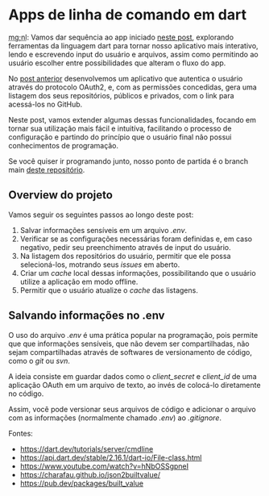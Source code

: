 # Apps de linha de comando em dart

<abbr title="muito grande;nem li">mg;nl</abbr>: Vamos dar sequência ao app iniciado [neste post](https://guilhermegarcia.dev/blog/oauth2-pela-linha-de-comando-em-dart.html), explorando ferramentas da linguagem dart para tornar nosso aplicativo mais interativo, lendo e escrevendo input do usuário e arquivos, assim como permitindo ao usuário escolher entre possibilidades que alteram o fluxo do app.

No [post anterior](https://guilhermegarcia.dev/blog/oauth2-pela-linha-de-comando-em-dart.html) desenvolvemos um aplicativo que autentica o usuário através do protocolo OAuth2, e, com as permissões concedidas, gera uma listagem dos seus repositórios, públicos e privados, com o link para acessá-los no GitHub.

Neste post, vamos extender algumas dessas funcionalidades, focando em tornar sua utilização mais fácil e intuitíva, facilitando o processo de configuração e partindo do princípio que o usuário final não possui conhecimentos de programação.

Se você quiser ir programando junto, nosso ponto de partida é o branch main [deste repositório](https://github.com/guites/dart-github-app).

## Overview do projeto

Vamos seguir os seguintes passos ao longo deste post:

1. Salvar informações sensíveis em um arquivo _.env_.
2. Verificar se as configurações necessárias foram definidas e, em caso negativo, pedir seu preenchimento através de input do usuário.
3. Na listagem dos repositórios do usuário, permitir que ele possa selecioná-los, motrando seus _issues_ em aberto.
4. Criar um _cache_ local dessas informações, possibilitando que o usuário utilize a aplicação em modo offline.
5. Permitir que o usuário atualize o _cache_ das listagens.

## Salvando informações no .env

O uso do arquivo _.env_ é uma prática popular na programação, pois permite que que informações sensíveis, que não devem ser compartilhadas, não sejam compartilhadas através de softwares de versionamento de código, como o _git_ ou _svn_.

A ideia consiste em guardar dados como o _client\_secret_ e _client\_id_ de uma aplicação OAuth em um arquivo de texto, ao invés de colocá-lo diretamente no código.

Assim, você pode versionar seus arquivos de código e adicionar o arquivo com as informações \(normalmente chamado _.env_\) ao _.gitignore_.

Fontes:

- <https://dart.dev/tutorials/server/cmdline>
- <https://api.dart.dev/stable/2.16.1/dart-io/File-class.html>
- <https://www.youtube.com/watch?v=hNbOSSgpneI>
- <https://charafau.github.io/json2builtvalue/>
- <https://pub.dev/packages/built_value>